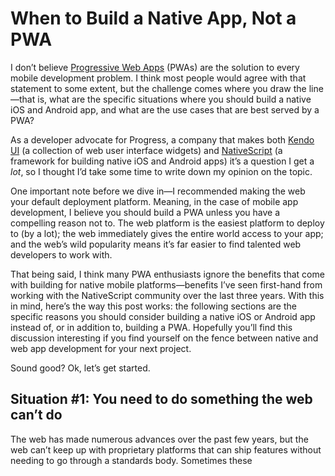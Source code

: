 # When to Build a Native App, Not a PWA

I don’t believe [Progressive Web Apps](https://developers.google.com/web/progressive-web-apps/) (PWAs) are the solution to every mobile development problem. I think most people would agree with that statement to some extent, but the challenge comes where you draw the line—that is, what are the specific situations where you should build a native iOS and Android app, and what are the use cases that are best served by a PWA?

As a developer advocate for Progress, a company that makes both [Kendo UI](https://www.telerik.com/kendo-ui) (a collection of web user interface widgets) and [NativeScript](https://www.nativescript.org/) (a framework for building native iOS and Android apps) it’s a question I get a _lot_, so I thought I’d take some time to write down my opinion on the topic.

One important note before we dive in—I recommended making the web your default deployment platform. Meaning, in the case of mobile app development, I believe you should build a PWA unless you have a compelling reason not to. The web platform is the easiest platform to deploy to (by a lot); the web immediately gives the entire world access to your app; and the web’s wild popularity means it’s far easier to find talented web developers to work with.

That being said, I think many PWA enthusiasts ignore the benefits that come with building for native mobile platforms—benefits I’ve seen first-hand from working with the NativeScript community over the last three years. With this in mind, here’s the way this post works: the following sections are the specific reasons you should consider building a native iOS or Android app instead of, or in addition to, building a PWA. Hopefully you’ll find this discussion interesting if you find yourself on the fence between native and web app development for your next project.

Sound good? Ok, let’s get started.

## Situation #1: You need to do something the web can’t do

The web has made numerous advances over the past few years, but the web can’t keep up with proprietary platforms that can ship features without needing to go through a standards body. Sometimes these